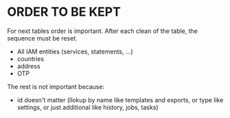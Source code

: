 # ORDER TO BE KEPT

For next tables order is important. After each clean of the table, the sequence must be reset.

- All IAM entities (services, statements, ...)
- countries
- address
- OTP

The rest is not important because:

- id doesn't matter (llokup by name like templates and exports, or type like settings, or just additional like history, jobs, tasks)

